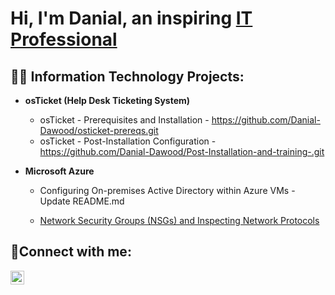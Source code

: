 <h1>Hi, I'm Danial, an inspiring <a href="https://www.linkedin.com/in/danial-dawood-54b363185/">IT Professional</a></h1>

<h2>👨‍💻 Information Technology Projects:</h2>

- <b>osTicket (Help Desk Ticketing System)</b>
  -  osTicket - Prerequisites and Installation - https://github.com/Danial-Dawood/osticket-prereqs.git
  - osTicket - Post-Installation Configuration - https://github.com/Danial-Dawood/Post-Installation-and-training-.git
  
- <b>Microsoft Azure</b>
  - Configuring On-premises Active Directory within Azure VMs - Update README.md
    
  - [Network Security Groups (NSGs) and Inspecting Network Protocols](https://github.com/joshmadakorcc/azure-network-protocols)

<h2>🤳Connect with me:</h2>


[<img align="left" alt="Josh | LinkedIn" width="22px" src="https://cdn.jsdelivr.net/npm/simple-icons@v3/icons/linkedin.svg" />][linkedin]


[linkedin]: www.linkedin.com/in/danial-dawood-54b363185


